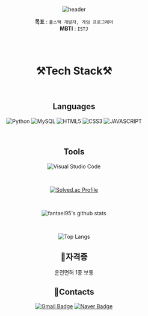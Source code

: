 <div align="center">

 ![header](https://capsule-render.vercel.app/api?type=waving&&&&color=auto&height=300&section=header&text=welcome&fontSize=150&animation=fadeIn&fontAlignY=30&desc=fantael95's%20GitHub%20Profile&descAlignY=51&descAlign=70)

 
**목표** : `풀스택 개발자, 게임 프로그래머`
<br/>
**MBTI** : `ISTJ`

 
<br/>
<br/>
 
# **⚒️Tech Stack⚒️**

<br/>
 
## **Languages**
![Python](https://img.shields.io/badge/Python-3776AB.svg?&style=for-the-badge&logo=Python&logoColor=white)
![MySQL](https://img.shields.io/badge/MySQL-4479A1.svg?&style=for-the-badge&logo=MySQL&logoColor=white)
![HTML5](https://img.shields.io/badge/HTML5-E34F26.svg?&style=for-the-badge&logo=HTML5&logoColor=white)
![CSS3](https://img.shields.io/badge/CSS3-1572B6.svg?&style=for-the-badge&logo=CSS3&logoColor=white) 
![JAVASCRIPT](https://img.shields.io/badge/JavaScriipt-F7DF1E.svg?&style=for-the-badge&logo=JavaScript&logoColor=white)
 
</div>

<br/>

<div align="center">
 
## **Tools**
![Visual Studio Code](https://img.shields.io/badge/Visual%20Studio%20Code-007ACC.svg?&style=for-the-badge&logo=Visual%20Studio%20Code&logoColor=white)

<br/>

[![Solved.ac Profile](http://mazassumnida.wtf/api/generate_badge?boj=dndjkkk)](https://solved.ac/dndjkkk) 
 
<br/>

![fantael95's github stats](https://github-readme-stats-4i9x.vercel.app/api?username=fantael95&show_icons=true&theme=dark)

<br/>
 
![Top Langs](https://github-readme-stats.vercel.app/api/top-langs/?username=fantael95&layout=compact&theme=dark)

## **📝자격증**
운전면허 1종 보통

## **📧Contacts**

[![Gmail Badge](https://img.shields.io/badge/Gmail-d14836?style=flat-square&logo=Gmail&logoColor=white&link=mailto:jeonseongjae98@gmail.com)](mailto:fantael95@gmail.com)
[![Naver Badge](https://img.shields.io/badge/Naver-03C75A?style=flat-square&logo=Naver&logoColor=white&link=mailto:jeonseongjae@naver.com)](mailto:dndjkkk@naver.com) 
 
</div>

